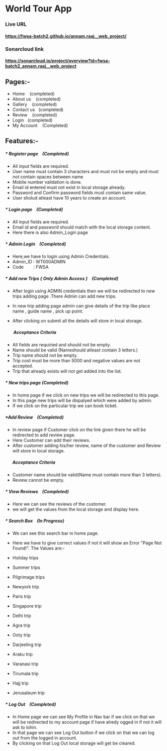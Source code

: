 # World Tour App

### Live URL

#### https://fwsa-batch2.github.io/annam.raaj__web_project/

### Sonarcloud link

#### https://sonarcloud.io/project/overview?id=fwsa-batch2_annam.raaj__web_project


## Pages:-
  * Home &nbsp;&nbsp; (completed)
  * About us &nbsp;&nbsp; (completed)
  * Gallery &nbsp;&nbsp;   (completed)
  * Contact us &nbsp;&nbsp;(completed)
  * Review &nbsp;&nbsp; (completed)
  * Login &nbsp;&nbsp;(completed)
  * My Account  &nbsp;&nbsp; (Completed)

## Features:-

   ##### * Register page  &nbsp;&nbsp; (Completed)
   * All input fields are required.
   *  User name must contain 3 characters and must not be empty and must not contain spaces between name
   * Moblie number validation is done.
   * Email id entered must not exist in local storage already.
   * Password and Confirm password fields must contain same value.
   * User sholud atleast have 10 years to create an account.

   ##### * Login page &nbsp;&nbsp; (Completed)
   * All input fields are required. 
   * Email id and password should match with the local storage content.
   * Here there is also Admin_Login page
   
   ##### * Admin Login &nbsp;&nbsp; (Completed)
   * Here,we have to login using Admin Credentials. 
   * Admin_ID : WT000ADMIN
   * Code &nbsp;&nbsp;&nbsp;&nbsp;&nbsp;&nbsp;&nbsp;: FWSA

   ##### * Add new Trips { Only Admin Access }  &nbsp;&nbsp; (Completed)
   * After login using ADMIN credentials then we will be redirected to new trips adding page .There Admin can add new trips.   

   * In new trip adding  page admin can give details of the trip like place name , guide name , pick up point. 

   * After clicking on submit all the details will store in local storage.
   ##### &nbsp;&nbsp;&nbsp;&nbsp;&nbsp;&nbsp;&nbsp; Acceptance Criteria
   * All fields are requiried and should not be empty.
   * Name should be valid (Nameshould atleast contain 3 letters.)
   * Trip name should not be empty.
   * Trip cost must be  more than 5000 and negative values are not accepted.
   * Trip that already exists will not get added into the list.
   
  #####  * New trips page (Completed)
   * In home page if we click on new trips we will be redirected to this page. 
   * In this page new  trips will be dispalyed which were added by admin.
   * If we click on the particular trip we can book ticket. 

   ##### *Add Review  &nbsp;&nbsp; (Completed)
   * In review page if Customer click on the link given there he will be redirected to add review page.
   * Here Customer can add their reviews.
   * After customer adding his/her review, name of the customer and Review will store in local storage.
   #####  &nbsp;&nbsp;&nbsp;&nbsp;&nbsp;&nbsp; Acceptance Criteria
   * Customer name should be valid(Name must contain more than 3 letters).
   * Review cannot be empty.

   ##### * View Reviews &nbsp;&nbsp; (Completed)
   * Here we can see the reviews of the customer.
   * we will get the values from the local storage and display here.

   
   ##### * Search Box &nbsp;&nbsp; (In Progress)
   * We can see this search bar in home page.
   * Here we have to give correct values if not it will show an Error "Page Not Found!".
    The Values are:-

   * Holiday trips
   * Summer trips
   * Pilgrimage trips
   * Newyork trip
   * Paris trip
   * Singapore trip
   * Delhi trip
   * Agra trip
   * Ooty trip
   * Darjeeling trip
   * Araku trip
   * Varanasi trip
   * Tirumala trip
   * Hajj trip
   * Jerusaleum trip

   
   ##### * Log Out &nbsp;&nbsp; (Completed)
   * In Home page we can see My Profile in Nav bar if we click on that we will be redirected to my account page if have alredy ogged in if not it will ask to lohin.
   * In that page we can see Log Out button if we click on that we can log out from the logged in account.
   * By clicking on that Log Out local storage will get be cleared.